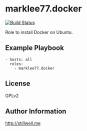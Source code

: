 marklee77.docker
================

[![Build Status](https://travis-ci.org/marklee77/ansible-role-docker.svg?branch=master)](https://travis-ci.org/marklee77/ansible-role-docker)

Role to install Docker on Ubuntu.

Example Playbook
-------------------------

    - hosts: all
      roles:
        - marklee77.docker

License
-------

GPLv2

Author Information
------------------

http://stillwell.me
